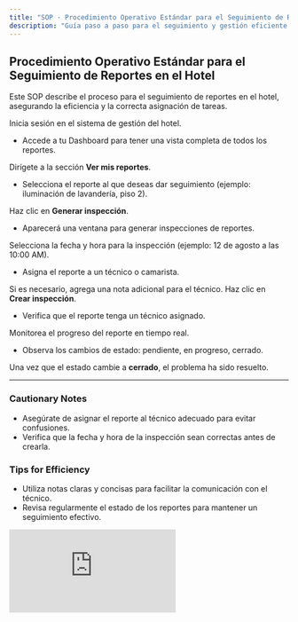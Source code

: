 ```yaml
---
title: "SOP · Procedimiento Operativo Estándar para el Seguimiento de Reportes en el Hotel"
description: "Guía paso a paso para el seguimiento y gestión eficiente de reportes."
---
```


## Procedimiento Operativo Estándar para el Seguimiento de Reportes en el Hotel

Este SOP describe el proceso para el seguimiento de reportes en el hotel, asegurando la eficiencia y la correcta asignación de tareas.

<Steps titleSize="h3">
  <Step title="Paso 1 · Acceder al Dashboard" icon="eye" iconType="solid" stepNumber={1}>
    Inicia sesión en el sistema de gestión del hotel.
    <ul>
      <li>Accede a tu Dashboard para tener una vista completa de todos los reportes.</li>
    </ul>
  </Step>

  <Step title="Paso 2 · Ver Reportes" icon="eye" iconType="solid" stepNumber={2}>
    Dirígete a la sección <strong>Ver mis reportes</strong>.
    <ul>
      <li>Selecciona el reporte al que deseas dar seguimiento (ejemplo: iluminación de lavandería, piso 2).</li>
    </ul>
  </Step>

  <Step title="Paso 3 · Generar Inspección" icon="plus-circle" iconType="solid" stepNumber={3}>
    Haz clic en <strong>Generar inspección</strong>.
    <ul>
      <li>Aparecerá una ventana para generar inspecciones de reportes.</li>
    </ul>
  </Step>

  <Step title="Paso 4 · Configurar Inspección" icon="calendar" iconType="solid" stepNumber={4}>
    Selecciona la fecha y hora para la inspección (ejemplo: 12 de agosto a las 10:00 AM).
    <ul>
      <li>Asigna el reporte a un técnico o camarista.</li>
    </ul>
  </Step>

  <Step title="Paso 5 · Añadir Notas (opcional)" icon="document-text" iconType="solid" stepNumber={5}>
    Si es necesario, agrega una nota adicional para el técnico.
  </Step>

  <Step title="Paso 6 · Crear Inspección" icon="clipboard-check" iconType="solid" stepNumber={6}>
    Haz clic en <strong>Crear inspección</strong>.
    <ul>
      <li>Verifica que el reporte tenga un técnico asignado.</li>
    </ul>
  </Step>

  <Step title="Paso 7 · Monitorear Progreso" icon="chart-bar" iconType="solid" stepNumber={7}>
    Monitorea el progreso del reporte en tiempo real.
    <ul>
      <li>Observa los cambios de estado: pendiente, en progreso, cerrado.</li>
    </ul>
  </Step>

  <Step title="Paso 8 · Finalizar Proceso" icon="flag" iconType="solid" stepNumber={8}>
    Una vez que el estado cambie a <strong>cerrado</strong>, el problema ha sido resuelto.
  </Step>
</Steps>

---

### Cautionary Notes

- Asegúrate de asignar el reporte al técnico adecuado para evitar confusiones.
- Verifica que la fecha y hora de la inspección sean correctas antes de crearla.

### Tips for Efficiency

- Utiliza notas claras y concisas para facilitar la comunicación con el técnico.
- Revisa regularmente el estado de los reportes para mantener un seguimiento efectivo.

<iframe
  className="w-full aspect-video rounded-xl"
  src="https://loom.com/share/13bbd4b422704249a8668a7986aa6d33"
  title="Panel de Jefe Técnico en NEIO"
  frameBorder="0"
  allow="accelerometer; autoplay; clipboard-write; encrypted-media; gyroscope; picture-in-picture"
  allowFullScreen
  loading="lazy"
/>  